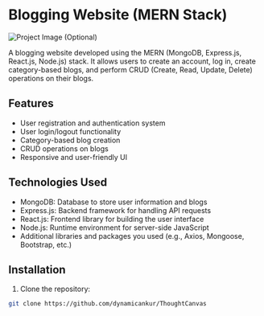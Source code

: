# Blogging Website (MERN Stack)

![Project Image](url_to_project_image.png) (Optional)

A blogging website developed using the MERN (MongoDB, Express.js, React.js, Node.js) stack. It allows users to create an account, log in, create category-based blogs, and perform CRUD (Create, Read, Update, Delete) operations on their blogs.

## Features

- User registration and authentication system
- User login/logout functionality
- Category-based blog creation
- CRUD operations on blogs
- Responsive and user-friendly UI

## Technologies Used

- MongoDB: Database to store user information and blogs
- Express.js: Backend framework for handling API requests
- React.js: Frontend library for building the user interface
- Node.js: Runtime environment for server-side JavaScript
- Additional libraries and packages you used (e.g., Axios, Mongoose, Bootstrap, etc.)

## Installation

1. Clone the repository:

```bash
git clone https://github.com/dynamicankur/ThoughtCanvas

